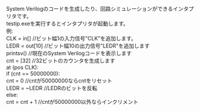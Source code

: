 System Verilogのコードを生成したり、回路シミュレーションができるインタプリタです。</br>
testip.exeを実行するとインタプリタが起動します。</br>
例:</br>
CLK = in[] //ビット幅1の入力信号"CLK"を追加します。</br>
LEDR = out[10] //ビット幅10の出力信号"LEDR"を追加します</br>
printsv() //現在のSystem Verilogコードを表示します</br>
cnt = [32] //32ビットのカウンタを生成します</br>
at (pos CLK):</br>
  if (cnt == 50000000):</br>
    cnt = 0 //cntが50000000ならcntをリセット</br>
    LEDR = ~LEDR //LEDRのビットを反転</br>
  else:</br>
    cnt = cnt + 1 //cntが50000000以外ならインクリメント</br>
